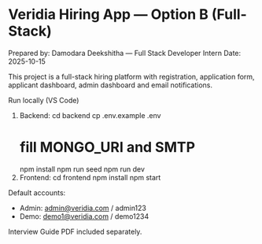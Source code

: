 # Veridia Hiring App — Option B (Full-Stack)

Prepared by: Damodara Deekshitha — Full Stack Developer Intern
Date: 2025-10-15

This project is a full-stack hiring platform with registration, application form, applicant dashboard, admin dashboard and email notifications.

Run locally (VS Code)
1. Backend:
   cd backend
   cp .env.example .env
   # fill MONGO_URI and SMTP
   npm install
   npm run seed
   npm run dev
2. Frontend:
   cd frontend
   npm install
   npm start

Default accounts:
- Admin: admin@veridia.com / admin123
- Demo: demo1@veridia.com / demo1234

Interview Guide PDF included separately.
